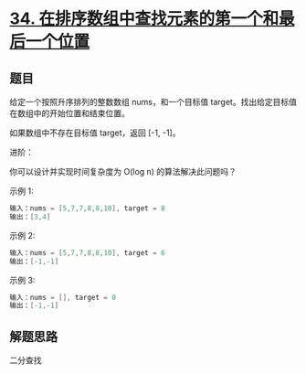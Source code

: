 # [34. 在排序数组中查找元素的第一个和最后一个位置](https://leetcode-cn.com/problems/find-first-and-last-position-of-element-in-sorted-array/)

## 题目

给定一个按照升序排列的整数数组 nums，和一个目标值 target。找出给定目标值在数组中的开始位置和结束位置。

如果数组中不存在目标值 target，返回 [-1, -1]。

进阶：

你可以设计并实现时间复杂度为 O(log n) 的算法解决此问题吗？

示例 1:

```c
输入：nums = [5,7,7,8,8,10], target = 8
输出：[3,4]
```

示例 2:

```c
输入：nums = [5,7,7,8,8,10], target = 6
输出：[-1,-1]
```

示例 3:

```c
输入：nums = [], target = 0
输出：[-1,-1]
```

## 解题思路

二分查找
